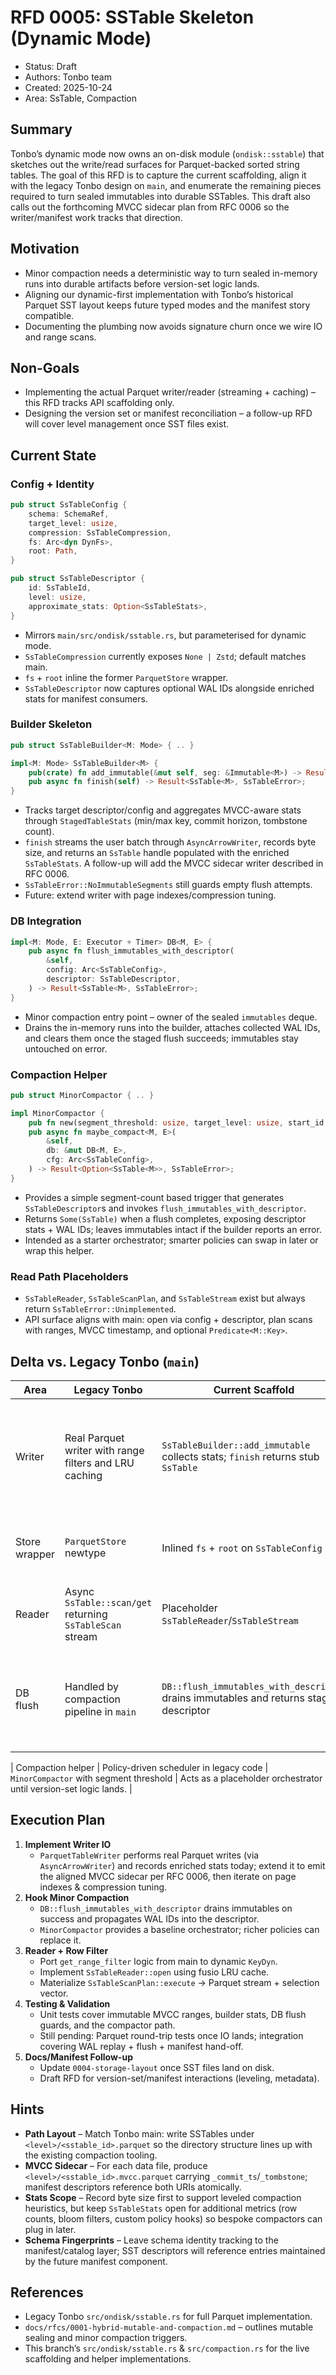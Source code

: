 # RFD 0005: SSTable Skeleton (Dynamic Mode)

- Status: Draft
- Authors: Tonbo team
- Created: 2025-10-24
- Area: SsTable, Compaction

## Summary

Tonbo’s dynamic mode now owns an on-disk module (`ondisk::sstable`) that sketches out the write/read surfaces for Parquet-backed sorted string tables. The goal of this RFD is to capture the current scaffolding, align it with the legacy Tonbo design on `main`, and enumerate the remaining pieces required to turn sealed immutables into durable SSTables. This draft also calls out the forthcoming MVCC sidecar plan from RFC 0006 so the writer/manifest work tracks that direction.

## Motivation

* Minor compaction needs a deterministic way to turn sealed in-memory runs into durable artifacts before version-set logic lands.
* Aligning our dynamic-first implementation with Tonbo’s historical Parquet SST layout keeps future typed modes and the manifest story compatible.
* Documenting the plumbing now avoids signature churn once we wire IO and range scans.

## Non-Goals

* Implementing the actual Parquet writer/reader (streaming + caching) – this RFD tracks API scaffolding only.
* Designing the version set or manifest reconciliation – a follow-up RFD will cover level management once SST files exist.

## Current State

### Config + Identity

```rust
pub struct SsTableConfig {
    schema: SchemaRef,
    target_level: usize,
    compression: SsTableCompression,
    fs: Arc<dyn DynFs>,
    root: Path,
}

pub struct SsTableDescriptor {
    id: SsTableId,
    level: usize,
    approximate_stats: Option<SsTableStats>,
}
```

* Mirrors `main/src/ondisk/sstable.rs`, but parameterised for dynamic mode.
* `SsTableCompression` currently exposes `None | Zstd`; default matches main.
* `fs` + `root` inline the former `ParquetStore` wrapper.
* `SsTableDescriptor` now captures optional WAL IDs alongside enriched stats for manifest consumers.

### Builder Skeleton

```rust
pub struct SsTableBuilder<M: Mode> { .. }

impl<M: Mode> SsTableBuilder<M> {
    pub(crate) fn add_immutable(&mut self, seg: &Immutable<M>) -> Result<(), SsTableError>;
    pub async fn finish(self) -> Result<SsTable<M>, SsTableError>;
}
```

* Tracks target descriptor/config and aggregates MVCC-aware stats through `StagedTableStats` (min/max key, commit horizon, tombstone count).
* `finish` streams the user batch through `AsyncArrowWriter`, records byte size, and returns an `SsTable` handle populated with the enriched `SsTableStats`. A follow-up will add the MVCC sidecar writer described in RFC 0006.
* `SsTableError::NoImmutableSegments` still guards empty flush attempts.
* Future: extend writer with page indexes/compression tuning.

### DB Integration

```rust
impl<M: Mode, E: Executor + Timer> DB<M, E> {
    pub async fn flush_immutables_with_descriptor(
        &self,
        config: Arc<SsTableConfig>,
        descriptor: SsTableDescriptor,
    ) -> Result<SsTable<M>, SsTableError>;
}
```

* Minor compaction entry point – owner of the sealed `immutables` deque.
* Drains the in-memory runs into the builder, attaches collected WAL IDs, and clears them once the staged flush succeeds; immutables stay untouched on error.

### Compaction Helper

```rust
pub struct MinorCompactor { .. }

impl MinorCompactor {
    pub fn new(segment_threshold: usize, target_level: usize, start_id: u64) -> Self;
    pub async fn maybe_compact<M, E>(
        &self,
        db: &mut DB<M, E>,
        cfg: Arc<SsTableConfig>,
    ) -> Result<Option<SsTable<M>>, SsTableError>;
}
```

* Provides a simple segment-count based trigger that generates `SsTableDescriptor`s and invokes `flush_immutables_with_descriptor`.
* Returns `Some(SsTable)` when a flush completes, exposing descriptor stats + WAL IDs; leaves immutables intact if the builder reports an error.
* Intended as a starter orchestrator; smarter policies can swap in later or wrap this helper.

### Read Path Placeholders

* `SsTableReader`, `SsTableScanPlan`, and `SsTableStream` exist but always return `SsTableError::Unimplemented`.
* API surface aligns with main: open via config + descriptor, plan scans with ranges, MVCC timestamp, and optional `Predicate<M::Key>`.

## Delta vs. Legacy Tonbo (`main`)

| Area | Legacy Tonbo | Current Scaffold | Notes |
| --- | --- | --- | --- |
| Writer | Real Parquet writer with range filters and LRU caching | `SsTableBuilder::add_immutable` collects stats; `finish` returns stub `SsTable` | Need to port `AsyncWriter`, compute byte sizes, and persist MVCC metadata via the forthcoming sidecar. |
| Store wrapper | `ParquetStore` newtype | Inlined `fs` + `root` on `SsTableConfig` | Simpler config; future manifest can still derive full paths. |
| Reader | Async `SsTable::scan/get` returning `SsTableScan` stream | Placeholder `SsTableReader`/`SsTableStream` | Requires row filter + ordering support once IO lands. |
| DB flush | Handled by compaction pipeline in `main` | `DB::flush_immutables_with_descriptor` drains immutables and returns staged descriptor | Real writer + WAL/plumbing will extend this; manifest work can observe descriptors today. |

| Compaction helper | Policy-driven scheduler in legacy code | `MinorCompactor` with segment threshold | Acts as a placeholder orchestrator until version-set logic lands. |

## Execution Plan

1. **Implement Writer IO**
   * `ParquetTableWriter` performs real Parquet writes (via `AsyncArrowWriter`) and records enriched stats today; extend it to emit the aligned MVCC sidecar per RFC 0006, then iterate on page indexes & compression tuning.
2. **Hook Minor Compaction**
   * `DB::flush_immutables_with_descriptor` drains immutables on success and propagates WAL IDs into the descriptor.
   * `MinorCompactor` provides a baseline orchestrator; richer policies can replace it.
3. **Reader + Row Filter**
   * Port `get_range_filter` logic from main to dynamic `KeyDyn`.
   * Implement `SsTableReader::open` using fusio LRU cache.
   * Materialize `SsTableScanPlan::execute` -> Parquet stream + selection vector.
4. **Testing & Validation**
   * Unit tests cover immutable MVCC ranges, builder stats, DB flush guards, and the compactor path.
   * Still pending: Parquet round-trip tests once IO lands; integration covering WAL replay + flush + manifest hand-off.
5. **Docs/Manifest Follow-up**
   * Update `0004-storage-layout` once SST files land on disk.
   * Draft RFD for version-set/manifest interactions (leveling, metadata).

## Hints

* **Path Layout** – Match Tonbo main: write SSTables under `<level>/<sstable_id>.parquet` so the directory structure lines up with the existing compaction tooling.
* **MVCC Sidecar** – For each data file, produce `<level>/<sstable_id>.mvcc.parquet` carrying `_commit_ts`/`_tombstone`; manifest descriptors reference both URIs atomically.
* **Stats Scope** – Record byte size first to support leveled compaction heuristics, but keep `SsTableStats` open for additional metrics (row counts, bloom filters, custom policy hooks) so bespoke compactors can plug in later.
* **Schema Fingerprints** – Leave schema identity tracking to the manifest/catalog layer; SST descriptors will reference entries maintained by the future manifest component.

## References

* Legacy Tonbo `src/ondisk/sstable.rs` for full Parquet implementation.
* `docs/rfcs/0001-hybrid-mutable-and-compaction.md` – outlines mutable sealing and minor compaction triggers.
* This branch’s `src/ondisk/sstable.rs` & `src/compaction.rs` for the live scaffolding and helper implementations.
